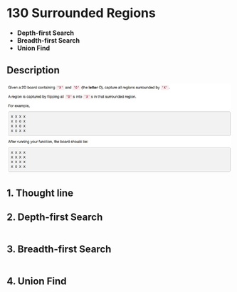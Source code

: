# 130 Surrounded Regions
- **Depth-first Search**
- **Breadth-first Search**
- **Union Find**


## Description
![IMAGE](resources/9FD66CC138B91B23B989F061BBBD473D.jpg)

## 1. Thought line

## 2. **Depth-first Search**

```c

```

## 3. **Breadth-first Search**

```c

```

## 4. **Union Find**

```c

```